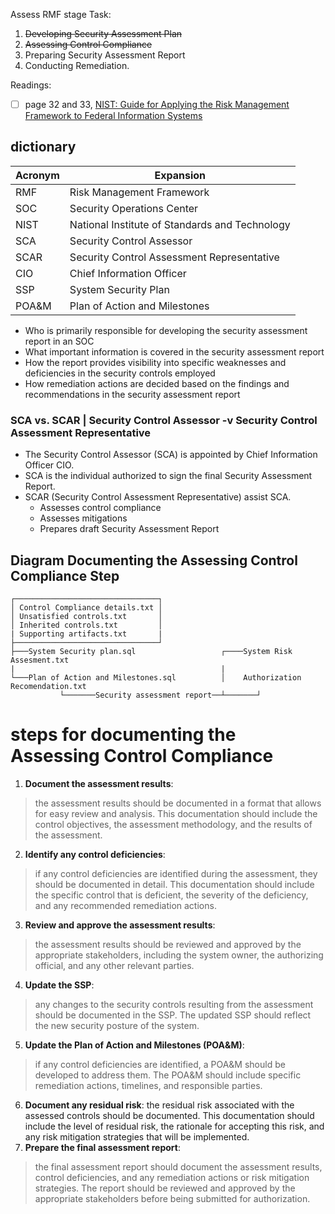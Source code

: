Assess RMF stage Task:
1. ~~Developing Security Assessment Plan~~
2. ~~Assessing Control Compliance~~
3. Preparing Security Assessment Report
4. Conducting Remediation.

Readings:
- [ ] page 32 and 33, [NIST:  Guide for Applying the Risk Management Framework to Federal Information Systems](https://nvlpubs.nist.gov/nistpubs/specialpublications/nist.sp.800-37r1.pdf)

## dictionary
| Acronym | Expansion |
| - | - |
| RMF | Risk Management Framework |
| SOC | Security Operations Center |
| NIST | National Institute of Standards and Technology |
| SCA | Security Control Assessor |
| SCAR | Security Control Assessment Representative |
| CIO | Chief Information Officer |
| SSP | System Security Plan |
| POA&M | Plan of Action and Milestones |

- Who is primarily responsible for developing the security assessment report in an SOC
- What important information is covered in the security assessment report
- How the report provides visibility into specific weaknesses and deficiencies in the security controls employed
- How remediation actions are decided based on the findings and recommendations in the security assessment report

### SCA vs. SCAR | Security Control Assessor -v Security Control Assessment Representative

- The Security Control Assessor (SCA) is appointed by Chief Information Officer  CIO.
- SCA is the individual authorized to sign the final Security Assessment Report.
- SCAR (Security Control Assessment Representative) assist SCA.
    - Assesses control compliance
    - Assesses mitigations
    - Prepares draft Security Assessment Report


## Diagram Documenting the Assessing Control Compliance Step
```
┌────────────────────────────────┐
│ Control Compliance details.txt │
│ Unsatisfied controls.txt       │
│ Inherited controls.txt         │
| Supporting artifacts.txt       |
├────────────────────────────────┘
├───System Security plan.sql                   ┌────System Risk Assesment.txt
|                                              |
└───Plan of Action and Milestones.sql          │    Authorization Recomendation.txt
           └───────Security assessment report──┴───────┘
```
# steps for documenting the Assessing Control Compliance
1. __Document the assessment results__:
> the assessment results should be documented in a format that allows for easy review and analysis. This documentation should include the control objectives, the assessment methodology, and the results of the assessment.
2. __Identify any control deficiencies__:
> if any control deficiencies are identified during the assessment, they should be documented in detail. This documentation should include the specific control that is deficient, the severity of the deficiency, and any recommended remediation actions.
3. __Review and approve the assessment results__:
>  the assessment results should be reviewed and approved by the appropriate stakeholders, including the system owner, the authorizing official, and any other relevant parties.
4. __Update the SSP__:
>  any changes to the security controls resulting from the assessment should be documented in the SSP. The updated SSP should reflect the new security posture of the system.
5. __Update the Plan of Action and Milestones (POA&M)__:
>  if any control deficiencies are identified, a POA&M should be developed to address them. The POA&M should include specific remediation actions, timelines, and responsible parties.
6. __Document any residual risk__: the residual risk associated with the assessed controls should be documented. This documentation should include the level of residual risk, the rationale for accepting this risk, and any risk mitigation strategies that will be implemented.
7. __Prepare the final assessment report__:
>  the final assessment report should document the assessment results, control deficiencies, and any remediation actions or risk mitigation strategies. The report should be reviewed and approved by the appropriate stakeholders before being submitted for authorization.

























